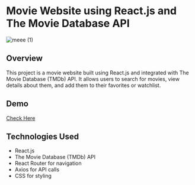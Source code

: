 # Movie Website using React.js and The Movie Database API


![meee (1)](https://github.com/SomnathBiswas/ChillFlix/assets/108716703/8128313a-bc2a-499d-9bb0-9361ea88a579)

## Overview

This project is a movie website built using React.js and integrated with The Movie Database (TMDb) API. It allows users to search for movies, view details about them, and add them to their favorites or watchlist.

## Demo

<a href = "https://movix-i1uqqxnfp-somnath-biswas-projects.vercel.app/">Check Here </a>

## Technologies Used

- React.js
- The Movie Database (TMDb) API
- React Router for navigation
- Axios for API calls
- CSS for styling
